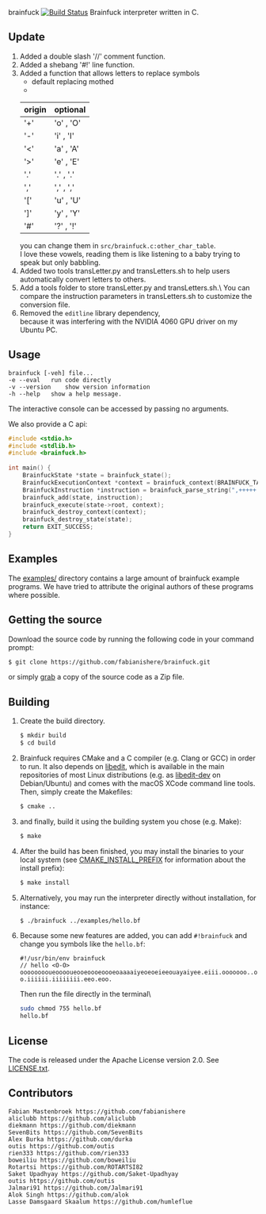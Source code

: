 brainfuck
[![Build Status](https://github.com/fabianishere/brainfuck/workflows/Build/badge.svg)](https://github.com/fabianishere/brainfuck/actions?query=workflow%3ABuild)
Brainfuck interpreter written in C.
## Update
1. Added a double slash '//' comment function.
2. Added a shebang '#!' line function.
3. Added a function that allows letters to replace symbols 
   - default replacing mothed
   - 
   | origin | optional  |
   |--------|-----------|
   | '+'    | 'o' , 'O' |
   | '-'    | 'i' , 'I' |
   | '<'    | 'a' , 'A' |
   | '>'    | 'e' , 'E' |
   | '.'    | '.' , '.' |
   | ','    | ',' , ',' |
   | '['    | 'u' , 'U' |
   | ']'    | 'y' , 'Y' |
   | '#'    | '?' , '!' |
   you can change them in `src/brainfuck.c:other_char_table`.\
   I love these vowels, reading them is like listening to a baby trying to speak but only babbling.
4. Added two tools transLetter.py and transLetters.sh to help users automatically convert letters to others.
5. Add a tools folder to store transLetter.py and transLetters.sh.\ 
You can compare the instruction parameters in transLetters.sh to customize the conversion file.
6. Removed the `editline` library dependency,\
because it was interfering with the NVIDIA 4060 GPU driver on my Ubuntu PC.
## Usage
    brainfuck [-veh] file...
	-e --eval	run code directly
	-v --version	show version information
	-h --help	show a help message.

The interactive console can be accessed by passing no arguments.    

We also provide a C api:

``` c
#include <stdio.h>
#include <stdlib.h>
#include <brainfuck.h>
    
int main() {
	BrainfuckState *state = brainfuck_state();
	BrainfuckExecutionContext *context = brainfuck_context(BRAINFUCK_TAPE_SIZE);
	BrainfuckInstruction *instruction = brainfuck_parse_string(",+++++.");
 	brainfuck_add(state, instruction);
 	brainfuck_execute(state->root, context);
	brainfuck_destroy_context(context);
 	brainfuck_destroy_state(state);
	return EXIT_SUCCESS;
}
```

## Examples
The [examples/](/examples) directory contains a large amount of 
brainfuck example programs. We have tried to attribute the original
authors of these programs where possible.

## Getting the source
Download the source code by running the following code in your command prompt:
```sh
$ git clone https://github.com/fabianishere/brainfuck.git
```
or simply [grab](https://github.com/fabianishere/brainfuck/archive/master.zip) a copy of the source code as a Zip file.

## Building
1. Create the build directory.
   ```sh
   $ mkdir build
   $ cd build
   ```
2. Brainfuck requires CMake and a C compiler (e.g. Clang or GCC) in order to run. It also depends on [libedit](http://thrysoee.dk/editline/), which is available in the main repositories of most Linux distributions (e.g. as [libedit-dev](https://packages.debian.org/stretch/libedit-dev) on Debian/Ubuntu) and comes with the macOS XCode command line tools. 
Then, simply create the Makefiles:
   ```sh
   $ cmake ..
   ```
3. and finally, build it using the building system you chose (e.g. Make):
   ```sh
   $ make
   ```

4. After the build has been finished, you may install the binaries to your local system (see [CMAKE\_INSTALL\_PREFIX](https://cmake.org/cmake/help/v3.0/variable/CMAKE_INSTALL_PREFIX.html) for information about the install prefix):
   ```sh
   $ make install
   ```
5. Alternatively, you may run the interpreter directly without installation, for instance:
   ```sh
   $ ./brainfuck ../examples/hello.bf
   ```
6. Because some new features are added, you can add `#!brainfuck` and change you symbols 
like the `hello.bf`:
   ```brainfuck
   #!/usr/bin/env brainfuck
   // hello <O-O>
   ooooooooueooooueooeoooeoooeoaaaaiyeoeoeieeouayaiyee.eiii.ooooooo..ooo.ee.ai.a.oo
   o.iiiiii.iiiiiiii.eeo.eoo.
   ```
   Then run the file directly in the terminal\
   ```sh
   sudo chmod 755 hello.bf 
   hello.bf
   ```

## License
The code is released under the Apache License version 2.0. See [LICENSE.txt](/LICENSE.txt).

## Contributors
	Fabian Mastenbroek https://github.com/fabianishere
	aliclubb https://github.com/aliclubb
	diekmann https://github.com/diekmann
	SevenBits https://github.com/SevenBits
	Alex Burka https://github.com/durka
	outis https://github.com/outis
	rien333 https://github.com/rien333
	boweiliu https://github.com/boweiliu
	Rotartsi https://github.com/ROTARTSI82
	Saket Upadhyay https://github.com/Saket-Upadhyay
	outis https://github.com/outis
	Jalmari91 https://github.com/Jalmari91
	Alok Singh https://github.com/alok
	Lasse Damsgaard Skaalum https://github.com/humleflue
